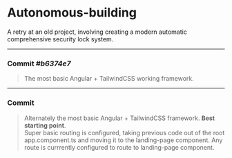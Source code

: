 # Autonomous-building
A retry at an old project, involving creating a modern automatic comprehensive security lock system.

---

### Commit *#b6374e7*
> The most basic Angular + TailwindCSS working framework. 
---
### Commit
> Alternately the most basic Angular + TailwindCSS framework. **Best starting point**. <br> Super basic routing is configured, taking previous code out of the root app.component.ts and moving it to the landing-page component. Any route is currrently configured to route to landing-page component.